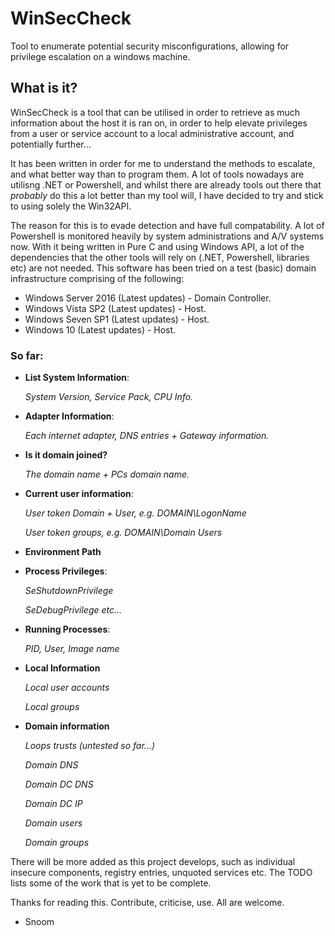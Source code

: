 # WinSecCheck
Tool to enumerate potential security misconfigurations, allowing for privilege escalation on a windows machine.

## What is it?
WinSecCheck is a tool that can be utilised in order to retrieve as much information about the host it is ran on, in order to help elevate privileges from a user or service account to a local administrative account, and potentially further...

It has been written in order for me to understand the methods to escalate, and what better way than to program them. A lot of tools nowadays are utilisng .NET or Powershell, and whilst there are already tools out there that *probably* do this a lot better than my tool will, I have decided to try and stick to using solely the Win32API.

The reason for this is to evade detection and have full compatability. A lot of Powershell is monitored heavily by system administrations and A/V systems now. With it being written in Pure C and using Windows API, a lot of the dependencies that the other tools will rely on (.NET, Powershell, libraries etc) are not needed. This software has been tried on a test (basic) domain infrastructure comprising of the following:
- Windows Server 2016 (Latest updates) - Domain Controller.
- Windows Vista SP2 (Latest updates) - Host.
- Windows Seven SP1 (Latest updates) - Host.
- Windows 10 (Latest updates) - Host.

### So far:
- **List System Information**:

   *System Version, Service Pack, CPU Info.*
- **Adapter Information**:

   *Each internet adapter, DNS entries + Gateway information.*
- **Is it domain joined?**

   *The domain name + PCs domain name.*
- **Current user information**:

   *User token Domain + User, e.g. DOMAIN\\LogonName*
   
   *User token groups, e.g. DOMAIN\\Domain Users*
- **Environment Path**
- **Process Privileges**:

   *SeShutdownPrivilege*
   
   *SeDebugPrivilege etc...*
- **Running Processes**:

   *PID, User, Image name*
- **Local Information**

   *Local user accounts*
   
   *Local groups*
- **Domain information**

   *Loops trusts (untested so far...)*
   
   *Domain DNS*
   
   *Domain DC DNS*
   
   *Domain DC IP*
   
   *Domain users*
   
   *Domain groups*

There will be more added as this project develops, such as individual insecure components, registry entries, unquoted services etc. The TODO lists some of the work that is yet to be complete.

Thanks for reading this. Contribute, criticise, use. All are welcome.

- Snoom

